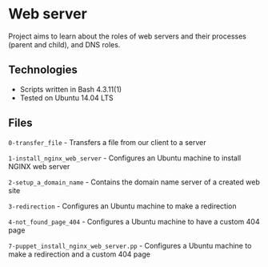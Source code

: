 # Web server
Project aims to learn about the roles of web servers and their processes (parent and child), and DNS roles.

## Technologies
* Scripts written in Bash 4.3.11(1)
* Tested on Ubuntu 14.04 LTS

## Files

 `0-transfer_file` - Transfers a file from our client to a server

 `1-install_nginx_web_server` - Configures an Ubuntu machine to install NGINX web server 

 `2-setup_a_domain_name` - Contains the domain name server of a created web site 

 `3-redirection` - Configures an Ubuntu machine to make a redirection 

 `4-not_found_page_404` - Configures a Ubuntu machine to have a custom 404 page 

 `7-puppet_install_nginx_web_server.pp` - Configures a Ubuntu machine to make a redirection and a custom 404 page 
